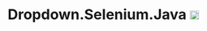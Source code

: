 
# Dropdown.Selenium.Java <img src="https://camo.githubusercontent.com/74ed64243ba05754329bc527cd4240ebd1c087a1/68747470733a2f2f73656c656e69756d2e6465762f696d616765732f73656c656e69756d5f6c6f676f5f7371756172655f677265656e2e706e67" width="18" alt="Selenium" data-canonical-src="https://github.com/JoseMMorales/Dropdown.Selenium.Java#dropdownseleniumjava-">

